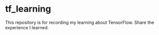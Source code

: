 # tf_learning
This repository is for recording my learning about TensorFlow. Share the experience I learned.
